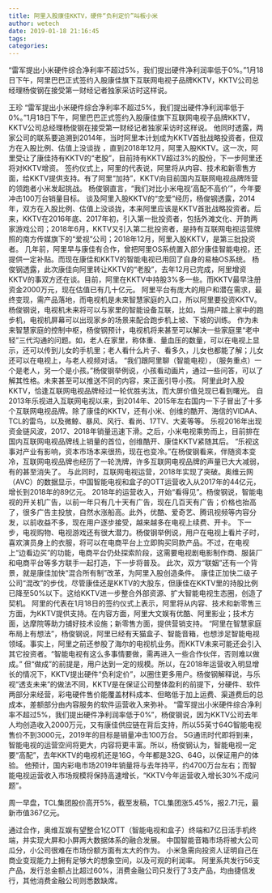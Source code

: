 ```yaml
---
title: 阿里入股康佳KKTV，硬件“负利定价”叫板小米
author: wetech
date: 2019-01-18 21:16:45
tags: 
categories: 
---
```

“雷军提出小米硬件综合净利率不超过5%，我们提出硬件净利润率低于0%。”1月18日下午，阿里巴巴正式签约入股康佳旗下互联网电视子品牌KKTV，KKTV公司总经理杨俊钢在接受第一财经记者独家采访时这样说。
<!-- more -->
王珍
“雷军提出小米硬件综合净利率不超过5%，我们提出硬件净利润率低于0%。”1月18日下午，阿里巴巴正式签约入股康佳旗下互联网电视子品牌KKTV，KKTV公司总经理杨俊钢在接受第一财经记者独家采访时这样说。
他同时透露，两家公司的联系要追溯到2014年，当时阿里本计划成为KKTV首批战略投资者，但双方在入股比例、估值上没谈拢 ，直到2018年12月，阿里入股KKTV。这一次，阿里受让了康佳持有KKTV的“老股”，目前持有KKTV超过3%的股份，下一步阿里还将对KKTV增资。
签约仪式上，阿里的代表说，阿里将从内容、技术和新零售方面，给KKTV提供支持。有了阿里“加持”，KKTV向目前国内互联网电视品牌阵营的领跑者小米发起挑战。
杨俊钢直言，“我们对比小米电视‘高配不高价’”，今年要冲击100万台销量目标。
谈及阿里入股KKTV的“恋爱”经历，杨俊钢透露，2014年，双方在入股比例、估值上没谈拢，本来阿里应该是KKTV首批战略投资者。后来，KKTV在2016年底、2017年初，引入第一批投资者，包括外滩文化、开韵两家游戏公司；2018年6月，KKTV又引入第二批投资者，是持有互联网电视运营牌照的南方传媒旗下的“爱视”公司；2018年12月，阿里入股KKTV，是第三批投资者。
几年前，阿里早与康佳有合作，曾把阿里OS系统置入部分康佳智能电视，还提供一定补贴。而现在康佳和KKTV的智能电视已用回了自身的易柚OS系统。
杨俊钢透露，此次康佳向阿里转让KKTV的“老股”，去年12月已完成，阿里增资KKTV的事双方还在谈。目前，阿里在KKTV中持股3%多一些。而KKTV最早注册资金2000万元，现在估值已有几十亿元。
阿里平台有庞大的用户和潜在需求，最终变现，需产品落地，而电视机是未来智慧家庭的入口，所以阿里要投资KKTV。杨俊钢说，电视机未来将可以与家里的智能设备互联，比如，当用户踏上家中的跑步机，电视机屏幕可以出现家乡的场景来配合跑步机上坡、下坡的训练。
作为未来智慧家庭的控制中枢，杨俊钢预计，电视机将来甚至可以解决一些家庭里“老中轻”三代沟通的问题。如，老人在家里，称体重、量血压的数量，可以在电视上显示，还可以传到儿女的手机里；老人看什么片子、看多久，儿女也都能了解；儿女还可以在电视上，与老人视频对话。
“我们跟阿里聊（智能电视），（服务重点）一个是老人，另一个是小孩。”杨俊钢举例说，小孩看动画片，通过一些问答，可以了解其性格。未来甚至可以推送不同的内容，来正面引导小孩。
阿里此时入股KKTV，恰逢互联网电视品牌经过一轮优胜劣汰，而大屏价值兑现已看到曙光。
自2013年乐视进入互联网电视以来，到2014年、2015年左右国内一下子冒出了十多个互联网电视品牌。除了康佳的KKTV，还有小米、创维的酷开、海信的VIDAA、TCL的雷鸟，以及微鲸、暴风、风行、看尚、17TV、大麦等等。
乐视2016年出现资金链风波，2017、2018年销量迅速下滑。之后，小米电视乘势而上，目前排在国内互联网电视品牌线上销量的首位，创维酷开、康佳KKTV紧随其后。
“乐视这事对产业有影响，资本市场本来很热，现在也变冷。”在杨俊钢看来，伴随资本变冷，互联网电视品牌也经历了一轮洗牌，许多互联网电视品牌的声量已大大减弱，有的甚至消失了。
与此同时，互联网电视运营，2018年实现了突破。奥维云网（AVC）的数据显示，中国智能电视和盒子的OTT运营收入从2017年的44亿元，增长到2018年的89亿元。
2018年的运营收入，开始“看得见”。杨俊钢说，智能电视的开关机广告，以前一年只有几十天有广告，现在几百天有广告；价格也抬高了，很多广告主投放，自然水涨船高。此外，优酷、爱奇艺、腾讯视频等内容分发，以前收益不多，现在用户逐步接受，越来越多在电视上续费、开卡。
下一步，电视购物、电视游戏还有很大潜力。杨俊钢举例说，用户在电视上看片子时，喜欢演员身上的衣服，将可以在电商平台上立即购买同款产品。不过，在电视上“边看边买”的功能，电商平台仍处探索阶段，这需要电视剧电影制作商、服装厂和电商平台等多方联手一起打造，下一步将普及。
此次，双方“联姻”还有一个背景，就是康佳加快“混合所有制”改革，为阿里入股创造条件。
康佳正加快二级子公司“混改”的步伐，尽管康佳还是KKTV的大股东，但康佳在KKTV里的持股比例已降至50%以下。这给KKTV进一步整合外部资源、扩大智能电视生态圈，创造了契机。
阿里的代表在1月18日的签约仪式上表示，阿里将从内容、技术和新零售三方面，为KKTV提供支持。在内容方面，阿里大文娱有优酷、阿里影业；技术方面，达摩院等助力铺好技术设施；新零售方面，提供营销支持。
“阿里在智慧家庭布局上有想法”，杨俊钢说，阿里已经有天猫盒子、智能音箱，也想涉足智能电视领域。事实上，阿里之前还参股了海尔的电视机业务。而KKTV未来可能还会引入其它投资者。“智能电视有这么多事情要做，需再进入一些合作伙伴，否则难以做成。”
但“做成”的前提是，用户达到一定的规模。所以，在2018年运营收入明显增长的情况下，KKTV提出硬件“负利定价”，以圈住更多用户。杨俊钢解释说，与乐视“透支未来”的做法不同，KKTV是在保证公司整体盈利的前提下，分硬件、软件两部分来经营，彩电硬件售价能覆盖材料成本、但略低于加上运费、渠道费后的总成本，差额部分由内容服务的软件运营收入来弥补。
“雷军提出小米硬件综合净利率不超过5%，我们提出硬件净利润率低于0%”，杨俊钢说，因为KKTV公司去年人均创造收入2000万元，又有康佳供应链在背后支持，所以55英寸64G智能电视售价不到3000元，2019年的目标是销量冲击100万台。
5G通讯时代即将到来，智能电视的运营空间将更大，内容将更丰富。所以，杨俊钢认为，智能电视一定要“高配”，去年KKTV的电视机还是16G，今年都是32G、64G，以保证用户的体验。
他预计，国内彩电市场2019年销量将与去年持平，约4700万台左右；而智能电视运营收入市场规模将保持高速增长，“KKTV今年运营收入增长30%不成问题”。
 
 
周一早盘，TCL集团股价高开5%，截至发稿，TCL集团涨5.45%，报2.71元，最新市值367亿元。
通过合作，奥维互娱有望整合1亿OTT（智能电视和盒子）终端和7亿日活手机终端，并实现大屏和小屏两大数据体系的融合发展。
中国智能音箱市场将被大公司瓜分，小公司很难在市场份额方面有太大的作为。
小米急需向投资人证明自己在商业变现能力上拥有足够大的想象空间，以及可观的利润率。
阿里系共发行56支产品，发行总金额占比超过60%，消费金融公司只发行了3支产品，均由捷信发行，其他消费金融公司则悉数缺席。
